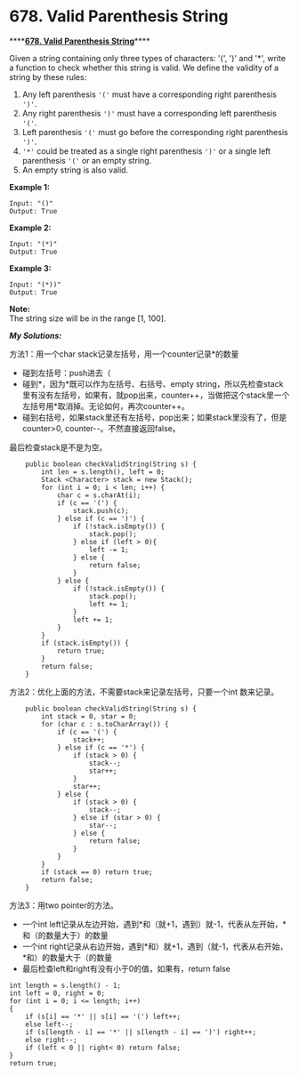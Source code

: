 # 678. Valid Parenthesis String

\*\*\*\*[**678. Valid Parenthesis String**](https://leetcode.com/problems/valid-parenthesis-string/)\*\*\*\*

Given a string containing only three types of characters: '\(', '\)' and '\*', write a function to check whether this string is valid. We define the validity of a string by these rules:

1. Any left parenthesis `'('` must have a corresponding right parenthesis `')'`.
2. Any right parenthesis `')'` must have a corresponding left parenthesis `'('`.
3. Left parenthesis `'('` must go before the corresponding right parenthesis `')'`.
4. `'*'` could be treated as a single right parenthesis `')'` or a single left parenthesis `'('` or an empty string.
5. An empty string is also valid.

**Example 1:**

```text
Input: "()"
Output: True
```

**Example 2:**

```text
Input: "(*)"
Output: True
```

**Example 3:**

```text
Input: "(*))"
Output: True
```

**Note:**  
The string size will be in the range \[1, 100\].

_**My Solutions:**_

方法1：用一个char stack记录左括号，用一个counter记录\*的数量

* 碰到左括号：push进去（
* 碰到\*，因为\*既可以作为左括号、右括号、empty string，所以先检查stack里有没有左括号，如果有，就pop出来，counter++，当做把这个stack里一个左括号用\*取消掉。无论如何，再次counter++。
* 碰到右括号，如果stack里还有左括号，pop出来；如果stack里没有了，但是counter&gt;0, counter--。不然直接返回false。

最后检查stack是不是为空。

```text
    public boolean checkValidString(String s) {
        int len = s.length(), left = 0;
        Stack <Character> stack = new Stack();
        for (int i = 0; i < len; i++) {
            char c = s.charAt(i);
            if (c == '(') {
                stack.push(c);
            } else if (c == ')') {
                if (!stack.isEmpty()) {
                    stack.pop();
                } else if (left > 0){
                    left -= 1;
                } else {
                    return false;
                }
            } else {
                if (!stack.isEmpty()) {
                    stack.pop();
                    left += 1;
                } 
                left += 1;
            }
        }
        if (stack.isEmpty()) {
            return true;
        } 
        return false;
    }
```

方法2：优化上面的方法，不需要stack来记录左括号，只要一个int 数来记录。

```text
    public boolean checkValidString(String s) {
        int stack = 0, star = 0;
        for (char c : s.toCharArray()) {
            if (c == '(') {
                stack++;
            } else if (c == '*') {
                if (stack > 0) {
                    stack--;
                    star++;
                }
                star++;
            } else {
                if (stack > 0) {
                    stack--;
                } else if (star > 0) {
                    star--;
                } else {
                    return false;
                }
            }
        }
        if (stack == 0) return true;
        return false;
    }
```

方法3：用two pointer的方法。

* 一个int left记录从左边开始，遇到\*和（就+1，遇到）就-1，代表从左开始，\*和（的数量大于）的数量
* 一个int right记录从右边开始，遇到\*和）就+1，遇到（就-1，代表从右开始，\*和）的数量大于（的数量
* 最后检查left和right有没有小于0的值，如果有，return false

```text
int length = s.length() - 1;
int left = 0, right = 0;
for (int i = 0; i <= length; i++)
{
	if (s[i] == '*' || s[i] == '(') left++;
	else left--;
	if (s[length - i] == '*' || s[length - i] == ')') right++;
	else right--;
	if (left < 0 || right< 0) return false;
}
return true;
```

